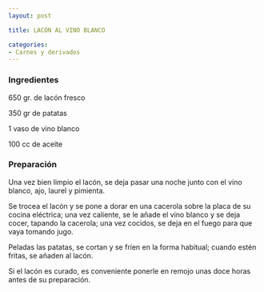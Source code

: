 ```yaml
---
layout: post

title: LACÓN AL VINO BLANCO

categories:
- Carnes y derivados
---
```

<h3>Ingredientes</h3>

650 gr. de lacón fresco

350 gr de patatas

1 vaso de vino blanco

100 cc de aceite

<h3>Preparación</h3>

Una vez bien limpio el lacón, se deja pasar una noche junto con el vino blanco, ajo, laurel y pimienta.

Se trocea el lacón y se pone a dorar en una cacerola sobre la placa de su cocina eléctrica; una vez caliente, se le añade el vino blanco y se deja cocer, tapando la cacerola; una vez cocidos, se deja en el fuego para que vaya tomando jugo.

Peladas las patatas, se cortan y se fríen en la forma habitual; cuando estén fritas, se añaden al lacón.

Si el lacón es curado, es conveniente ponerle en remojo unas doce horas antes de su preparación.
